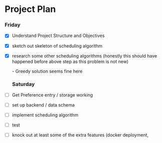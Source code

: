 # Project Plan

### Friday

- [x] Understand Project Structure and Objectives
- [x] sketch out skeleton of scheduling algorithm
- [x] research some other scheduling algorithms (honestly this should have happened before above step as this problem is not new)

  \-  Greedy solution seems fine here

  ### Saturday
- [ ] Get Preference entry / storage working
- [ ] set up backend / data schema
- [ ] implement scheduling algorithm
- [ ] test
- [ ] knock out at least some of the extra features (docker deployment,


